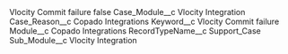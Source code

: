 <?xml version="1.0" encoding="UTF-8"?>
<CustomMetadata xmlns="http://soap.sforce.com/2006/04/metadata" xmlns:xsi="http://www.w3.org/2001/XMLSchema-instance" xmlns:xsd="http://www.w3.org/2001/XMLSchema">
    <label>Vlocity Commit failure</label>
    <protected>false</protected>
    <values>
        <field>Case_Module__c</field>
        <value xsi:type="xsd:string">Vlocity Integration</value>
    </values>
    <values>
        <field>Case_Reason__c</field>
        <value xsi:type="xsd:string">Copado Integrations</value>
    </values>
    <values>
        <field>Keyword__c</field>
        <value xsi:type="xsd:string">Vlocity Commit failure</value>
    </values>
    <values>
        <field>Module__c</field>
        <value xsi:type="xsd:string">Copado Integrations</value>
    </values>
    <values>
        <field>RecordTypeName__c</field>
        <value xsi:type="xsd:string">Support_Case</value>
    </values>
    <values>
        <field>Sub_Module__c</field>
        <value xsi:type="xsd:string">Vlocity Integration</value>
    </values>
</CustomMetadata>
